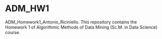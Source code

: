 # ADM_HW1
ADM_Homework1_Antonio_Riciniello.
This repository contains the Homework 1 of Algorithmic Methods of Data Mining (Sc.M. in Data Science) course.
